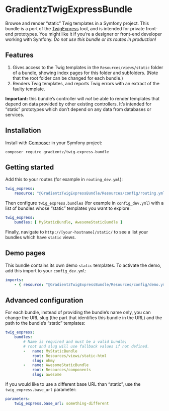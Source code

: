 # GradientzTwigExpressBundle

Browse and render “static” Twig templates in a Symfony project. This bundle is a port of the [TwigExpress](https://github.com/gradientz/twig-express) tool, and is intended for private front-end prototypes. You might like it if you’re a designer or front-end developer working with Symfony. *Do not use this bundle or its routes in production!*

## Features

1.  Gives access to the Twig templates in the `Resources/views/static` folder of a bundle, showing index pages for this folder and subfolders. (Note that the root folder can be changed for each bundle.)
2.  Renders Twig templates, and reports Twig errors with an extract of the faulty template.

**Important:** this bundle’s controller will *not* be able to render templates that depend on data provided by other existing controllers. It’s intended for “static” prototypes which don’t depend on any data from databases or services.

## Installation

Install with [Composer](https://getcomposer.org/) in your Symfony project:

```
composer require gradientz/twig-express-bundle
```

## Getting started

Add this to your routes (for example in `routing_dev.yml`):

```yaml
twig_express:
    resource: "@GradientzTwigExpressBundle/Resources/config/routing.yml"
```

Then configure `twig_express.bundles` (for example in `config_dev.yml`) with a list of bundles whose “static” templates you want to explore:

```yaml
twig_express:
    bundles: [ MyStaticBundle, AwesomeStaticBundle ]
```

Finally, navigate to `http://[your-hostname]/static/` to see a list your bundles which have `static` views.

## Demo pages

This bundle contains its own demo `static` templates. To activate the demo, add this import to your `config_dev.yml`:

```yaml
imports:
    - { resource: "@GradientzTwigExpressBundle/Resources/config/demo.yml" }
```

## Advanced configuration

For each bundle, instead of providing the bundle’s name only, you can change the URL slug (the part that identifies this bundle in the URL) and the path to the bundle’s “static” templates:

```yaml
twig_express:
    bundles:
        # Name is required and must be a valid bundle;
        # root and slug will use fallback values if not defined.
        -   name: MyStaticBundle
            root: Resources/views/static-html
            slug: ohmy
        -   name: AwesomeStaticBundle
            root: Resources/components
            slug: awesome
```

If you would like to use a different base URL than “static”, use the `twig_express.base_url` parameter:

```yaml
parameters:
    twig_express.base_url: something-different
```
